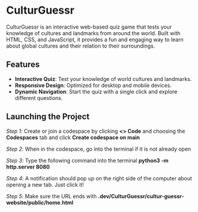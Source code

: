 # CulturGuessr

CulturGuessr is an interactive web-based quiz game that tests your knowledge of cultures and landmarks from around the world. Built with HTML, CSS, and JavaScript, it provides a fun and engaging way to learn about global cultures and their relation to their surroundings.

## Features

- **Interactive Quiz**: Test your knowledge of world cultures and landmarks.
- **Responsive Design**: Optimized for desktop and mobile devices.
- **Dynamic Navigation**: Start the quiz with a single click and explore different questions.

## Launching the Project
_Step 1_: Create or join a codespace by clicking **<> Code** and choosing the **Codespaces** tab and click **Create codespace on main**

_Step 2_: When in the codespace, go into the terminal if it is not already open

_Step 3_: Type the following command into the terminal **python3 -m http.server 8080**

_Step 4_: A notification should pop up on the right side of the computer about opening a new tab. Just click it!

_Step 5_: Make sure the URL ends with **.dev/CulturGuessr/cultur-guessr-website/public/home.html**

